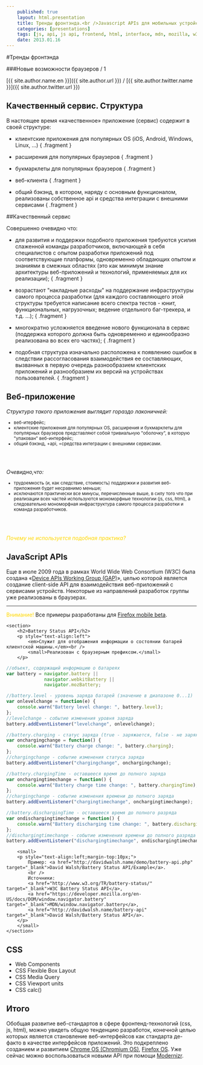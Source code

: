 ```yaml
---
    published: true
    layout: html.presentation
    title: Тренды фронтэнда.<br />Javascript APIs для мобильных устройств
    categories: [presentations]
    tags: [js, api, js api, frontend, html, interface, mdn, mozilla, w3c]
    date: 2013.01.16
---
```

<section markdown="1">

#Тренды фронтэнда

###Новые возможности браузеров / 1

[{{ site.author.name.en }}]({{ site.author.url }}) / [{{ site.author.twitter.name }}]({{ site.author.twitter.url }})

</section>

<section>
    <section markdown="1">

## Качественный сервис. Структура

В настоящее время &laquo;качественное&raquo; приложение (сервис) содержит в своей структуре:

* клиентские приложения для популярных OS (iOS, Android, Windows, Linux, ...)
{ .fragment }
* расширения для популярных браузеров
{ .fragment }
* букмарклеты для популярных браузеров
{ .fragment }
* веб-клиента
{ .fragment }
* общий бэкэнд, в котором, наряду с основным функционалом, реализованы собственное api и средства интеграции с внешними сервисами
{ .fragment }

    </section>
    <section markdown="1">

##Качественный сервис

Совершенно очевидно что:

* для развития и поддержки подобного приложения требуются усилия слаженной команды разработчиков, включающей в себя специалистов с опытом разработки приложений под соответствующие платформы, одновременно обладающих опытом и знаниями в смежных областях (это как минимум знание архитектуры веб-приложений и технологий, применяемых для их реализации);
{ .fragment }
* возрастают "накладные расходы" на поддержание инфраструктуры самого процесса разработки (для каждого составляющего этой структуры требуется написание всего спектра тестов - юнит, функциональных, нагрузочных; ведение отдельного баг-трекера, и т.д. ...);
{ .fragment }
* многократно усложняется введение нового функционала в сервис (поддержка которого должна быть одновременно и единообразно реализована во всех его частях);
{ .fragment }
* подобная структура изначально расположена к появлению ошибок в следствии рассогласования взаимодействия ее составляющих, вызванных в первую очередь разнообразием клиентских приложений и разнообразием их версий на устройствах пользователей.
{ .fragment }

    </section>
</section>

<section>
    <h2>Веб-приложение</h2>
    <p style="text-align:left"><em>Структура такого приложения выглядит гораздо лаконичней:</em></p>
    <small>
    <ul>
        <li class="fragment">веб-итерфейс;</li>
        <li class="fragment">клиентские приложения для популярных OS, расширения и букмарклеты для популярных браузеров представляют собой тривиальную "оболочку", в которую "упакован" веб-интерфейс;</li>
        <li class="fragment">общий бэкэнд, +api, +средства интеграции с внешними сервисами.</li>
    </ul>
    </small>
    <br /><br />
    <p class="fragment" style="text-align:left"><em>Очевидно,что:</em></p>
    <small>
    <ul>
        <li class="fragment">трудоемкость (и, как следствие, стоимость) поддержки и развития веб-приложения будет несравнимо меньше;</li>
        <li class="fragment">исключаются практически все минусы, перечисленные выше, в силу того что при реализации всех частей используются мономорфные технологии (js, css, html), а следовательно мономорфная инфраструктура самого процесса разработки и команда разработчиков.</li>
    </ul>
    </small>
    <br /><br />
    <p class="fragment" style="color:gold"><em>Почему не используется подобная практика?</em></p>
</section>

<section>
    <section>
        <h2>JavaScript APIs</h2>
        <p style="text-align:left">
            Еще в июле 2009 года в рамках World Wide Web Consortium (W3C) была создана <span style="white-space: nowrap;">&laquo;<a href="http://www.w3.org/2009/dap/" target="_blank">Device APIs Working Group (GAP)</a>&raquo;</span>, целью которой является создание client-side API для взаимодействия веб-приложений с сервисами устройств. Некоторые из направлений разработок группы уже реализованы в браузерах.
        </p>
        <hr />
        <p style="text-align:left"><span style="color:gold">Внимание!</span> Все примеры разработаны для <a href="https://play.google.com/store/apps/details?id=org.mozilla.firefox_beta" target="_blank">Firefox mobile beta</a>.</p>
    </section>



<!-- Battery Status API -->

    <section>
        <h2>Battery Status API</h2>
        <p style="text-align:left">
            <em>Служит для отображения информации о состоянии батарей клиентской машины.</em><br />
            <small>Реализован с браузерным префиксом.</small>
        </p>

```js
//объект, содержащий информацию о батареях
var battery = navigator.battery ||
              navigator.webkitBattery ||
              navigator.mozBattery;

//battery.level - уровень заряда батарей (значение в диапазоне 0...1)
var onlevelchange = function(e) {
    console.warn("Battery level change: ", battery.level);
};
//levelchange - событие изменения уровня заряда
battery.addEventListener("levelchange", onlevelchange);

//battery.charging - статус заряда (true - заряжается, false - не заряжается)
var onchargingchange = function() {
    console.warn("Battery charge change: ", battery.charging);
};
//chargingchange - событие изменения статуса заряда
battery.addEventListener("chargingchange", onchargingchange);

//battery.chargingTime - оставшееся время до полного заряда
var onchargingtimechange = function() {
    console.warn("Battery charge time change: ", battery.chargingTime);
};
//chargingchange - событие изменения времени до полного заряда
battery.addEventListener("chargingtimechange", onchargingtimechange);

//battery.dischargingTime - оставшееся время до полного разряда
var ondischargingtimechange = function() {
    console.warn("Battery discharging time change: ", battery.dischargingTime);
};
//dischargingtimechange - событие изменения времени до полного разряда
battery.addEventListener("dischargingtimechange", ondischargingtimechange);
```
        <small>
        <p style="text-align:left;margin-top:10px;">
            Пример: <a href="http://davidwalsh.name/demo/battery-api.php" target="_blank">David Walsh/Battery Status API/Example</a>.
            <br />
            Источники:
            <a href="http://www.w3.org/TR/battery-status/" target="_blank">W3C Battery Status API</a>,
            <a href="https://developer.mozilla.org/en-US/docs/DOM/window.navigator.battery" target="_blank">MDN/window.navigator.battery</a>,
            <a href="http://davidwalsh.name/battery-api" target="_blank">David Walsh/Battery Status API</a>.
        </p>
        </small>
    </section>
</section>



<!-- CSS -->

<section>
    <h2>CSS</h2>
    <ul>
        <li class="fragment">Web Components</li>
        <li class="fragment">CSS Flexible Box Layout</li>
        <li class="fragment">CSS Media Query</li>
        <li class="fragment">CSS Viewport units</li>
        <li class="fragment">CSS calc()</li>
    </ul>
</section>



<!-- Итого -->

<section>
    <h1>Итого</h1>
    <p style="text-align:left;">
        Обобщая развитие веб-стандартов в сфере фронтенд-технологий (css, js, html), можно увидеть общую тенденцию разработок, конечной целью которых является становление веб-интерфейсов как стандарта де-факто в качестве интерфейсов приложений. Это подкреплено созданием и развитием <a href="http://www.chromium.org/chromium-os/" terget="_blank">Chrome OS (Chromium OS)</a>, <a href="http://www.mozilla.org/en-US/firefoxos/" terget="_blank">Firefox OS</a>.
        Уже сейчас можно воспользоваться новыми API при помощи <a href="http://modernizr.com/download/" target="_blank">Modernizr</a>.
    </p>
</section>
